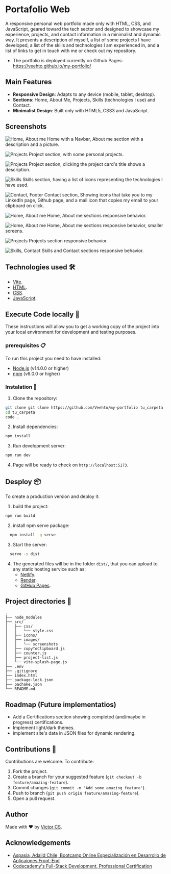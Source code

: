# Portafolio Web
A responsive personal web portfolio made only with HTML, CSS, and JavaScript, geared toward the tech sector and designed to showcase my experience, projects, and contact information in a minimalist and dynamic way. It presents a description of myself, a list of some projects I have developed, a list of the skills and technologies I am experienced in, and a list of links to get in touch with me or check out my repository.

* The portfolio is deployed currently on Github Pages: https://veehto.github.io/my-portfolio/


## Main Features
- **Responsive Design**: Adapts to any device (mobile, tablet, desktop).
- **Sections**: Home, About Me, Projects, Skills (technologies I use) and Contact.
- **Minimalist Design**: Built only with HTML5, CSS3 and JavaScript.


## Screenshots
![Home, About me](src/images/screenshots/1.png)
Home with a Navbar, About me section with a description and a picture.

![Projects](src/images/screenshots/2.png)
Project section, with some personal projects.

![Projects](src/images/screenshots/3.png)
Project section, clicking the project card's title shows a description.

![Skills](src/images/screenshots/4.png)
Skills section, having a list of icons representing the technologies I have used. 

![Contact, Footer](src/images/screenshots/5.png)
Contact section, Showing icons that take you to my LinkedIn page, Github page, and a mail icon that copies my email to your clipboard on click.

![Home, About me](src/images/screenshots/6.png)
Home, About me sections responsive behavior.

![Home, About me](src/images/screenshots/7.png)
Home, About me sections responsive behavior, smaller screens.

![Projects](src/images/screenshots/8.png)
Projects section responsive behavior.

![Skills, Contact](src/images/screenshots/9.png)
Skills and Contact sections responsive behavior.


## Technologies used 🛠️
- [Vite](https://vitejs.dev/).
- [HTML](https://developer.mozilla.org/en-US/docs/Glossary/HTML5).
- [CSS](https://developer.mozilla.org/en-US/docs/Web/CSS).
- [JavaScript](https://developer.mozilla.org/en-US/docs/Web/JavaScript).


## Execute Code locally 🚀
These instructions will allow you to get a working copy of the project into your local environment for development and testing purposes.

### prerequisites 📋
To run this project you need to have installed:

- [Node.js](https://nodejs.org/) (v14.0.0 or higher)
- [npm](https://www.npmjs.com/) (v6.0.0 or higher)

### Instalation 🔧
1. Clone the repository:

```bash
git clone git clone https://github.com/Veehto/my-portfolio tu_carpeta
cd tu_carpeta
code .
```

2. Install dependencies:
```bash
npm install
```

3. Run development server:
```bash
npm run dev
```

4. Page will be ready to check on `http://localhost:5173`.


## Desploy 📦
To create a production version and deploy it:

1. build the project:

```bash
npm run build
```

2. install npm serve package:

```bash
  npm install -g serve
```

3. Start the server:

```bash
  serve -s dist
```

4. The generated files will be in the folder `dist/`, that you can upload to any static hosting service such as:
   - [Netlify](https://www.netlify.com/).
   - [Render](https://vercel.com/).
   - [GitHub Pages](https://pages.github.com/).


## Project directories 📁
```
.
├── node_modules
├── src/
│   ├── css/
│   │   └── style.css
│   ├── icons/
│   ├── images/
│   │   └── screenshots
│   ├── copyToClipboard.js
│   ├── counter.js
│   ├── project-list.js
│   └── vite-splash-page.js
├── .env
├── .gitignore
├── index.html
├── package-lock.json
├── pachake.json
└── README.md
```


## Roadmap (Future implementatios)
* Add a Certifications section showing completed (and/maybe in progress) certifications.
* Implement light/dark themes.
* implement site's data in JSON files for dynamic rendering.


## Contributions 🤝
Contributions are welcome. To contribute:

1. Fork the project.
2. Create a branch for your suggested feature (`git checkout -b feature/amazing-feature`).
3. Commit changes (`git commit -m 'Add some amazing feature'`).
4. Push to branch (`git push origin feature/amazing-feature`).
5. Open a pull request.


## Author
Made with ❤️ by [Victor CS](https://github.com/Veehto).

## Acknowledgements
- [Aspasia, Adalid Chile, Bootcamp Online Especialización en Desarrollo de Aplicaiones Front-End](https://www.corfo.cl/sites/becascapitalhumano/convocatorias/frontend_2024)
- [Codecademy's Full-Stack Development, Professional Certification](https://www.codecademy.com/learn/paths/full-stack-engineer-career-path)